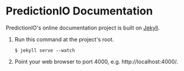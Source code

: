PredictionIO Documentation
======================

PredictionIO's online documentation project is built on [Jekyll](http://jekyllrb.com/).

1.  Run this command at the project's root.
    ```
    $ jekyll serve --watch
    ```

2.  Point your web browser to port 4000, e.g. http://localhost:4000/.
